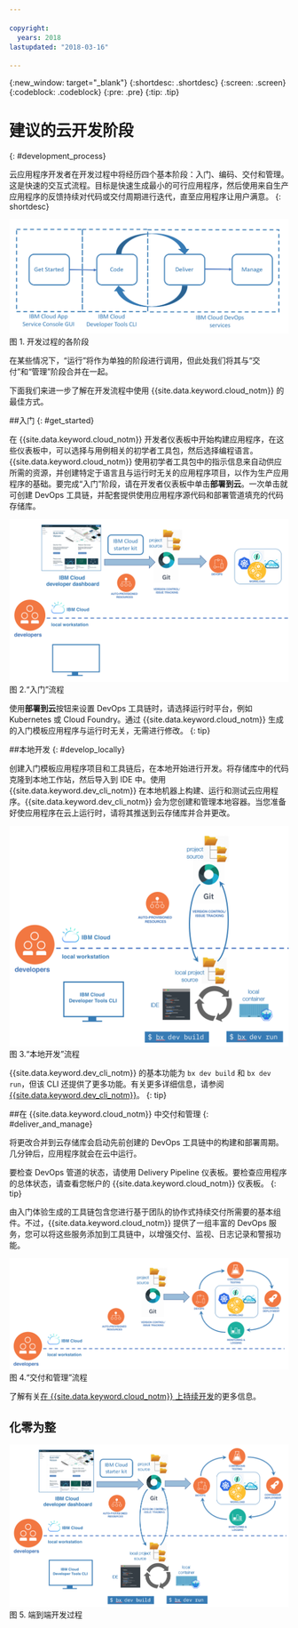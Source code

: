```yaml
---

copyright:
  years: 2018
lastupdated: "2018-03-16"

---
```

{:new_window: target="_blank"}
{:shortdesc: .shortdesc}
{:screen: .screen}
{:codeblock: .codeblock}
{:pre: .pre}
{:tip: .tip}

# 建议的云开发阶段
{: #development_process}

云应用程序开发者在开发过程中将经历四个基本阶段：入门、编码、交付和管理。这是快速的交互式流程。目标是快速生成最小的可行应用程序，然后使用来自生产应用程序的反馈持续对代码或交付周期进行迭代，直至应用程序让用户满意。
{: shortdesc}

![开发流程](images/dev_flow_overview.png "开发流程") 图 1. 开发过程的各阶段

在某些情况下，“运行”将作为单独的阶段进行调用，但此处我们将其与“交付”和“管理”阶段合并在一起。

下面我们来进一步了解在开发流程中使用 {{site.data.keyword.cloud_notm}} 的最佳方式。

##入门
{: #get_started}

在 {{site.data.keyword.cloud_notm}} 开发者仪表板中开始构建应用程序，在这些仪表板中，可以选择与用例相关的初学者工具包，然后选择编程语言。{{site.data.keyword.cloud_notm}} 使用初学者工具包中的指示信息来自动供应所需的资源，并创建特定于语言且与运行时无关的应用程序项目，以作为生产应用程序的基础。要完成“入门”阶段，请在开发者仪表板中单击**部署到云**。一次单击就可创建 DevOps 工具链，并配套提供使用应用程序源代码和部署管道填充的代码存储库。

![入门](images/dev_get_started.png "入门") 图 2.“入门”流程

使用**部署到云**按钮来设置 DevOps 工具链时，请选择运行时平台，例如 Kubernetes 或 Cloud Foundry。通过 {{site.data.keyword.cloud_notm}} 生成的入门模板应用程序与运行时无关，无需进行修改。
{: tip}

##本地开发
{: #develop_locally}

创建入门模板应用程序项目和工具链后，在本地开始进行开发。将存储库中的代码克隆到本地工作站，然后导入到 IDE 中。使用 {{site.data.keyword.dev_cli_notm}} 在本地机器上构建、运行和测试云应用程序。{{site.data.keyword.dev_cli_notm}} 会为您创建和管理本地容器。当您准备好使应用程序在云上运行时，请将其推送到云存储库并合并更改。

![本地开发](images/dev_code_locally.png "本地开发") 图 3.“本地开发”流程

{{site.data.keyword.dev_cli_notm}} 的基本功能为 `bx dev build` 和 `bx dev run`，但该 CLI 还提供了更多功能。有关更多详细信息，请参阅 [{{site.data.keyword.dev_cli_notm}}](../cli/idt/index.html)。
{: tip}

##在 {{site.data.keyword.cloud_notm}} 中交付和管理
{: #deliver_and_manage}

将更改合并到云存储库会启动先前创建的 DevOps 工具链中的构建和部署周期。几分钟后，应用程序就会在云中运行。

要检查 DevOps 管道的状态，请使用 Delivery Pipeline 仪表板。要检查应用程序的总体状态，请查看您帐户的 {{site.data.keyword.cloud_notm}} 仪表板。
{: tip}

由入门体验生成的工具链包含您进行基于团队的协作式持续交付所需要的基本组件。不过，{{site.data.keyword.cloud_notm}} 提供了一组丰富的 DevOps 服务，您可以将这些服务添加到工具链中，以增强交付、监视、日志记录和警报功能。

![交付和管理](images/dev_deliver_and_manage.png "交付和管理") 图 4.“交付和管理”流程

了解有关[在 {{site.data.keyword.cloud_notm}} 上持续开发](../services/ContinuousDelivery/index.html#cd_getting_started)的更多信息。

## 化零为整

![过程详细信息](images/dev_process_detail.png "过程详细信息") 图 5. 端到端开发过程
